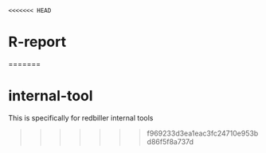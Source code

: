     <<<<<<< HEAD

# R-report

=======

# internal-tool

This is specifically for redbiller internal tools

> > > > > > > f969233d3ea1eac3fc24710e953bd86f5f8a737d
